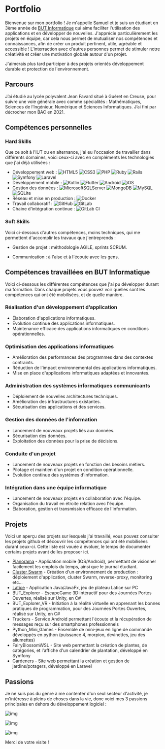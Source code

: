 # Portfolio

Bienvenue sur mon portfolio ! Je m'appelle Samuel et je suis un étudiant en 3ème année de [BUT Informatique](https://www.iut.unilim.fr/les-formations/but/informatique/) qui aime faciliter l'utilisation des applications et en développer de nouvelles. J'apprécie particulièrement les projets en équipe, car cela nous permet de mutualiser nos compétences et connaissances, afin de créer un produit pertinent, utile, agréable et accessible ! L'interraction avec d'autres personnes permet de stimuler notre créativité et créer une motivation globale autour d'un projet.

J'aimerais plus tard participer à des projets orientés développement durable et protection de l'environnement.

## Parcours

J’ai étudié au lycée polyvalent Jean Favard situé à Guéret en Creuse, pour suivre une voie générale avec comme spécialités : Mathématiques, Sciences de l’Ingénieur, Numérique et Sciences Informatiques. J’ai fini par décrocher mon BAC en 2021.

## Compétences personnelles

### Hard Skills

Que ce soit à l'IUT ou en alternance, j'ai eu l'occasion de travailler dans différents domaines, voici ceux-ci avec en compléments les technologies que j'ai déjà utilisées :

- Développement web : ![HTML5](https://img.shields.io/badge/html5-%23E34F26.svg?style=for-the-badge&logo=html5&logoColor=white) ![CSS3](https://img.shields.io/badge/css3-%231572B6.svg?style=for-the-badge&logo=css3&logoColor=white) ![PHP](https://img.shields.io/badge/php-%23777BB4.svg?style=for-the-badge&logo=php&logoColor=white) ![Ruby](https://img.shields.io/badge/ruby-%23CC342D.svg?style=for-the-badge&logo=ruby&logoColor=white) ![Rails](https://img.shields.io/badge/rails-%23CC0000.svg?style=for-the-badge&logo=ruby-on-rails&logoColor=white) ![Symfony](https://img.shields.io/badge/symfony-%23000000.svg?style=for-the-badge&logo=symfony&logoColor=white) ![Laravel](https://img.shields.io/badge/laravel-%23FF2D20.svg?style=for-the-badge&logo=laravel&logoColor=white)
- Développement mobile : ![Kotlin](https://img.shields.io/badge/kotlin-%237F52FF.svg?style=for-the-badge&logo=kotlin&logoColor=white) ![Flutter](https://img.shields.io/badge/Flutter-%2302569B.svg?style=for-the-badge&logo=Flutter&logoColor=white) ![Android](https://img.shields.io/badge/Android-3DDC84?style=for-the-badge&logo=android&logoColor=white) ![iOS](https://img.shields.io/badge/iOS-000000?style=for-the-badge&logo=ios&logoColor=white)
- Gestion des données : ![MicrosoftSQLServer](https://img.shields.io/badge/Microsoft%20SQL%20Server-CC2927?style=for-the-badge&logo=microsoft%20sql%20server&logoColor=white) ![MongoDB](https://img.shields.io/badge/MongoDB-%234ea94b.svg?style=for-the-badge&logo=mongodb&logoColor=white) ![MySQL](https://img.shields.io/badge/mysql-%2300f.svg?style=for-the-badge&logo=mysql&logoColor=white) ![SQLite](https://img.shields.io/badge/sqlite-%2307405e.svg?style=for-the-badge&logo=sqlite&logoColor=white) 
- Réseau et mise en production : ![Docker](https://img.shields.io/badge/docker-%230db7ed.svg?style=for-the-badge&logo=docker&logoColor=white)
- Travail collaboratif : ![GitHub](https://img.shields.io/badge/github-%23121011.svg?style=for-the-badge&logo=github&logoColor=white) ![GitLab](https://img.shields.io/badge/gitlab-%23181717.svg?style=for-the-badge&logo=gitlab&logoColor=white)
- Chaine d'intégration continue : ![GitLab CI](https://img.shields.io/badge/gitlab%20ci-%23181717.svg?style=for-the-badge&logo=gitlab&logoColor=white)

### Soft Skills

Voici ci-dessous d'autres compétences, moins techniques, qui me permettent d'accomplir les travaux que j'entreprends :

- Gestion de projet : méthodologie AGILE, sprints SCRUM.

- Communication : à l'aise et à l'écoute avec les gens.


## Compétences travaillées en BUT Informatique

Voici ci-dessous les différentes compétences que j'ai pu développer durant ma formation. Dans chaque projets vous pouvez voir quelles sont les compétences qui ont été mobilisées, et de quelle manière.

### Réalisation d'un développement d’application

- Élaboration d'applications informatiques.
- Évolution continue des applications informatiques.
- Maintenance efficace des applications informatiques en conditions opérationnelles.

### Optimisation des applications informatiques

- Amélioration des performances des programmes dans des contextes contraints.
- Réduction de l'impact environnemental des applications informatiques.
- Mise en place d'applications informatiques adaptées et innovantes.

### Administration des systèmes informatiques communicants

- Déploiement de nouvelles architectures techniques.
- Amélioration des infrastructures existantes.
- Sécurisation des applications et des services.

### Gestion des données de l'information

- Lancement de nouveaux projets liés aux données.
- Sécurisation des données.
- Exploitation des données pour la prise de décisions.

### Conduite d'un projet

- Lancement de nouveaux projets en fonction des besoins métiers.
- Pilotage et maintien d'un projet en condition opérationnelle.
- Évolution continue des systèmes d'information.

### Intégration dans une équipe informatique

- Lancement de nouveaux projets en collaboration avec l'équipe.
- Organisation du travail en étroite relation avec l'équipe.
- Élaboration, gestion et transmission efficace de l'information.

## Projets

Voici un aperçu des projets sur lesquels j'ai travaillé, vous pouvez consulter les projets github et découvrir les compétences qui ont été mobilisées durant ceux-ci.
Cette liste est vouée à évoluer, le temps de documenter certains projets avant de les proposer ici.

- [Planorama](https://github.com/cOpeRency/planorama) - Application mobile (IOS/Android), permettant de visionner facilement les emplois du temps, ainsi que le journal étudiant.
- [Cluster Swarm](https://github.com/cOpeRency/Cluster_Swarm) - Création d'un environnement de production : déploiement d'application, cluster Swarm, reverse-proxy, monitoring etc...
- [Latice](https://github.com/cOpeRency/Latice_but1) - Application Java/JavaFx, jeu de plateau Latice sur PC
- BUT_Explorer - EscapeGame 3D intéractif pour des Journées Portes Ouvertes, réalisé sur Unity, en C#
- BUT_Explorer_VR - Initiation à la réalité virtuelle en apprenant les bonnes pratiques de programmation, pour des Journées Portes Ouvertes, réalisé sur Unity, en C#
- Truckers - Service Android permettant l'écoute et la récupération de messages reçu sur des smartphones professionnels
- Python_Mini_Games - Ensemble de mini-jeux en ligne de commande développés en python (puissance 4, morpion, devinettes, jeu des allumettes)
- FairyBlossomWSL - Site web permettant la création de plantes, de catégories, et l'affiche d'un calendrier de plantation, développé en Symfony
- Gardeners - Site web permettant la création et gestion de jardins/potagers, développé en Laravel

## Passions

Je ne suis pas du genre à me contenter d'un seul secteur d'activité, je m'intéresse à pleins de choses dans la vie, donc voici mes 3 passions principales en dehors du développement logiciel :

![img](https://github.com/coperency/portfolio/blob/main/images/pages/4.png?raw=true)

![img](https://github.com/coperency/portfolio/blob/main/images/pages/5.png?raw=true)

![img](https://github.com/coperency/portfolio/blob/main/images/pages/6.png?raw=true)

Merci de votre visite !
